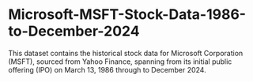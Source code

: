 # Microsoft-MSFT-Stock-Data-1986-to-December-2024
This dataset contains the historical stock data for Microsoft Corporation (MSFT), sourced from Yahoo Finance, spanning from its initial public offering (IPO) on March 13, 1986 through to December 2024.
